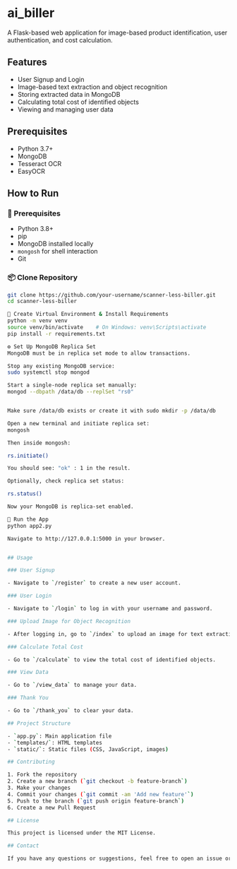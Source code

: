 # ai_biller

A Flask-based web application for image-based product identification, user authentication, and cost calculation.

## Features

- User Signup and Login
- Image-based text extraction and object recognition
- Storing extracted data in MongoDB
- Calculating total cost of identified objects
- Viewing and managing user data

## Prerequisites

- Python 3.7+
- MongoDB
- Tesseract OCR
- EasyOCR

## How to Run

### 🧠 Prerequisites

- Python 3.8+
- pip
- MongoDB installed locally
- `mongosh` for shell interaction
- Git

### 📦 Clone Repository

```bash
git clone https://github.com/your-username/scanner-less-biller.git
cd scanner-less-biller

🐍 Create Virtual Environment & Install Requirements
python -m venv venv
source venv/bin/activate    # On Windows: venv\Scripts\activate
pip install -r requirements.txt

⚙️ Set Up MongoDB Replica Set
MongoDB must be in replica set mode to allow transactions.

Stop any existing MongoDB service:
sudo systemctl stop mongod

Start a single-node replica set manually:
mongod --dbpath /data/db --replSet "rs0"


Make sure /data/db exists or create it with sudo mkdir -p /data/db

Open a new terminal and initiate replica set:
mongosh

Then inside mongosh:

rs.initiate()

You should see: "ok" : 1 in the result.

Optionally, check replica set status:

rs.status()

Now your MongoDB is replica-set enabled.

🚀 Run the App
python app2.py

Navigate to http://127.0.0.1:5000 in your browser.


## Usage

### User Signup

- Navigate to `/register` to create a new user account.

### User Login

- Navigate to `/login` to log in with your username and password.

### Upload Image for Object Recognition

- After logging in, go to `/index` to upload an image for text extraction and object recognition.

### Calculate Total Cost

- Go to `/calculate` to view the total cost of identified objects.

### View Data

- Go to `/view_data` to manage your data.

### Thank You

- Go to `/thank_you` to clear your data.

## Project Structure

- `app.py`: Main application file
- `templates/`: HTML templates
- `static/`: Static files (CSS, JavaScript, images)

## Contributing

1. Fork the repository
2. Create a new branch (`git checkout -b feature-branch`)
3. Make your changes
4. Commit your changes (`git commit -am 'Add new feature'`)
5. Push to the branch (`git push origin feature-branch`)
6. Create a new Pull Request

## License

This project is licensed under the MIT License.

## Contact

If you have any questions or suggestions, feel free to open an issue or contact the repository owner.
